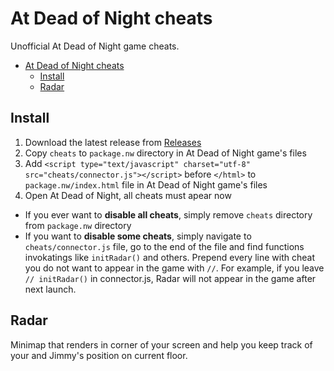 # At Dead of Night cheats

Unofficial At Dead of Night game cheats.

- [At Dead of Night cheats](#at-dead-of-night-cheats)
  - [Install](#install)
  - [Radar](#radar)

## Install

1. Download the latest release from [Releases](https://github.com/AtDeadOfNight/cheats/releases)
2. Copy `cheats` to `package.nw` directory in At Dead of Night game's files
3. Add `<script type="text/javascript" charset="utf-8" src="cheats/connector.js"></script>` before `</html>` to `package.nw/index.html` file in At Dead of Night game's files
4. Open At Dead of Night, all cheats must apear now
- If you ever want to **disable all cheats**, simply remove `cheats` directory from `package.nw` directory
- If you want to **disable some cheats**, simply navigate to `cheats/connector.js` file, go to the end of the file and find functions invokatings like `initRadar()` and others. Prepend every line with cheat you do not want to appear in the game with `//`. For example, if you leave `// initRadar()` in connector.js, Radar will not appear in the game after next launch.

## Radar

Minimap that renders in corner of your screen and help you keep track of your and Jimmy's position on current floor.
